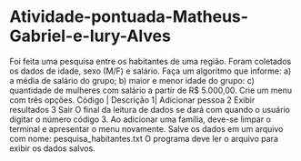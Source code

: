 # Atividade-pontuada-Matheus-Gabriel-e-Iury-Alves
Foi feita uma pesquisa entre os habitantes de uma região. Foram coletados os dados de idade, sexo (M/F) e salário. Faça um algoritmo que informe: a) a média de salário do grupo; b) maior e menor idade do grupo: c) quantidade de mulheres com salário a partir de R$ 5.000,00. Crie um menu com três opções. Código | Descrição 1| Adicionar pessoa 2 Exibir resultados 3 Sair O final da leitura de dados se dará com quando o usuário digitar o número código 3. Ao adicionar uma família, deve-se limpar o terminal e apresentar o menu novamente. Salve os dados em um arquivo com nome: pesquisa_habitantes.txt O programa deve ler o arquivo para exibir os dados salvos. 
